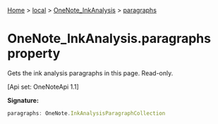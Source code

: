 [Home](./index) &gt; [local](local.md) &gt; [OneNote\_InkAnalysis](local.onenote_inkanalysis.md) &gt; [paragraphs](local.onenote_inkanalysis.paragraphs.md)

# OneNote\_InkAnalysis.paragraphs property

Gets the ink analysis paragraphs in this page. Read-only. 

 \[Api set: OneNoteApi 1.1\]

**Signature:**
```javascript
paragraphs: OneNote.InkAnalysisParagraphCollection
```
